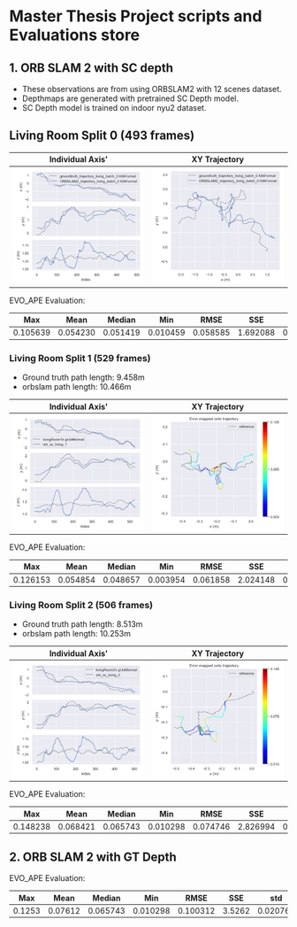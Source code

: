 # Master Thesis Project scripts and Evaluations store

## 1. ORB SLAM 2 with SC depth
- These observations are from using ORBSLAM2 with 12 scenes dataset.
- Depthmaps are generated with pretrained SC Depth model.
- SC Depth model is trained on indoor nyu2 dataset.

## Living Room Split 0 (493 frames)

Individual Axis'             |  XY Trajectory
:-------------------------:|:-------------------------:
![](./orbslam_and_scdepth_performance_xyz.png) |  ![](./orbslam_and_scdepth_performance_traj.png)

EVO_APE Evaluation:

Max | Mean | Median | Min | RMSE | SSE | std
--- | ---  | ---    | --- |---   |---  |--- 
0.105639 | 0.054230 | 0.051419 | 0.010459 | 0.058585 | 1.692088 | 0.022165

### Living Room Split 1 (529 frames)

- Ground truth path length: 9.458m
- orbslam path length: 10.466m

Individual Axis'             |  XY Trajectory
:-------------------------:|:-------------------------:
![](./orbslam_and_scdepth_performance_xyz_1.png) |  ![](./orbslam_and_scdepth_performance_traj_1.png)

EVO_APE Evaluation:

Max | Mean | Median | Min | RMSE | SSE | std
--- | ---  | ---    | --- |---   |---  |--- 
0.126153 | 0.054854 | 0.048657 | 0.003954 | 0.061858 | 2.024148 | 0.028589


### Living Room Split 2 (506 frames)

- Ground truth path length: 8.513m
- orbslam path length: 10.253m

Individual Axis'             |  XY Trajectory
:-------------------------:|:-------------------------:
![](./orbslam_and_scdepth_performance_xyz_2.png) |  ![](./orbslam_and_scdepth_performance_traj_2.png)

EVO_APE Evaluation:

Max | Mean | Median | Min | RMSE | SSE | std
--- | ---  | ---    | --- |---   |---  |--- 
0.148238 | 0.068421 | 0.065743 | 0.010298 | 0.074746 | 2.826994 | 0.030092

## 2. ORB SLAM 2 with GT Depth

EVO_APE Evaluation:

Max | Mean | Median | Min | RMSE | SSE | std
--- | ---  | ---    | --- |---   |---  |--- 
0.1253 | 0.07612 | 0.065743 | 0.010298 | 0.100312 | 3.5262 | 0.020760
